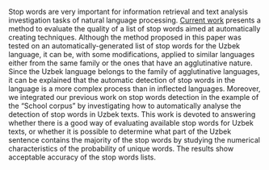 Stop words are very important for information retrieval and text analysis investigation tasks of natural language processing. [Current work](https://ceur-ws.org/Vol-3315/paper12.pdf) presents a method to evaluate the quality of a list of stop words aimed at automatically creating techniques. Although the method proposed in this paper was tested on an automatically-generated list of stop words for the Uzbek language, it can be, with some modifications, applied to similar languages either from the same family or the ones that have an agglutinative nature. Since the Uzbek language belongs to the family of agglutinative languages, it can be explained that the automatic detection of stop words in the language is a more complex process than in inflected languages. Moreover, we integrated our previous work on stop words detection in the example of the “School corpus” by investigating how to automatically analyse the detection of stop words in Uzbek texts. This work is devoted to answering whether there is a good way of evaluating available stop words for Uzbek texts, or whether it is possible to determine what part of the Uzbek sentence contains the majority of the stop words by studying the numerical characteristics of the probability of unique words. The results show acceptable accuracy of the stop words lists.
